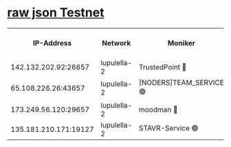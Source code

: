 [raw json Testnet](https://rpc-check.jaclalt.stavr.tech/jaclalt/rpc-jaclalt-result.json)
=

<table><tr><th>IP-Address</th><th>Network</th><th>Moniker</th><th>Latest Block Height</th><th>Earliest Block Height</th><th>Catching Up</th><th>Tx Index</th><th>Voting Power</th><th>Scan Time</th></tr><tr><td>142.132.202.92:26857</td><td>lupulella-2</td><td>TrustedPoint 🔴</td><td>7097886</td><td>6282001</td><td>False</td><td>off</td><td>400065</td><td>2024-03-14T06:44:03.402837204UTC</td></tr><tr><td>65.108.226.26:43657</td><td>lupulella-2</td><td>[NODERS]TEAM_SERVICE 🟢</td><td>7097886</td><td>6282001</td><td>False</td><td>on</td><td>0</td><td>2024-03-14T06:44:03.799120094UTC</td></tr><tr><td>173.249.56.120:29657</td><td>lupulella-2</td><td>moodman 🔴</td><td>7097886</td><td>6997886</td><td>False</td><td>off</td><td>1075134</td><td>2024-03-14T06:44:03.146089468UTC</td></tr><tr><td>135.181.210.171:19127</td><td>lupulella-2</td><td>STAVR-Service 🟢</td><td>7097884</td><td>7096001</td><td>False</td><td>on</td><td>0</td><td>2024-03-14T06:43:54.585142076UTC</td></tr></table>
